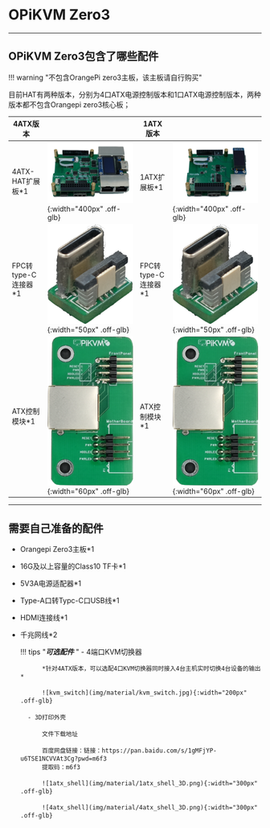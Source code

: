 # OPiKVM Zero3

---

## OPiKVM Zero3包含了哪些配件

!!! warning "不包含OrangePi zero3主板，该主板请自行购买"

 目前HAT有两种版本，分别为4口ATX电源控制版本和1口ATX电源控制版本，两种版本都不包含Orangepi zero3核心板；

| 4ATX版本 || 1ATX版本 ||
|---|---|---|---|
| 4ATX-HAT扩展板*1 | ![4atx_pcb](img/material/4atx_pcb.png){:width="400px" .off-glb} | 1ATX扩展板*1 | ![1atx_pcb](img/material/1atx_pcb.png){:width="400px" .off-glb} |
| FPC转type-C连接器*1 | ![fpc](img/material/fpc.png){:width="50px" .off-glb} | FPC转type-C连接器*1 | ![fpc](img/material/fpc.png){:width="50px" .off-glb} |
| ATX控制模块*1 | ![atx_board](img/material/atx_board.png){:width="60px" .off-glb} | ATX控制模块*1 | ![atx_board](img/material/atx_board.png){:width="60px" .off-glb} |

---

## 需要自己准备的配件

- Orangepi Zero3主板*1
- 16G及以上容量的Class10 TF卡*1
- 5V3A电源适配器*1
- Type-A口转Typc-C口USB线*1

- HDMI连接线*1
- 千兆网线*2

    !!! tips "***可选配件*** "
        - 4端口KVM切换器

            *针对4ATX版本，可以选配4口KVM切换器同时接入4台主机实时切换4台设备的输出*

            ![kvm_switch](img/material/kvm_switch.jpg){:width="200px" .off-glb}

        - 3D打印外壳

            文件下载地址

            百度网盘链接：链接：https://pan.baidu.com/s/1gMFjYP-u6TSE1NCVVAt3Cg?pwd=m6f3
            提取码：m6f3

            ![1atx_shell](img/material/1atx_shell_3D.png){:width="300px" .off-glb}

            ![4atx_shell](img/material/4atx_shell_3D.png){:width="300px" .off-glb}
